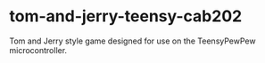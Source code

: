 # tom-and-jerry-teensy-cab202
 Tom and Jerry style game designed for use on the TeensyPewPew microcontroller.
